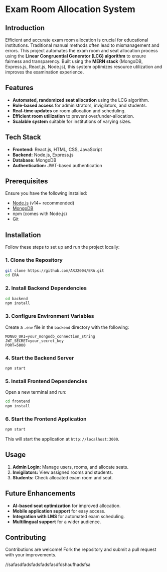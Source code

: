 # Exam Room Allocation System

## Introduction
Efficient and accurate exam room allocation is crucial for educational institutions. Traditional manual methods often lead to mismanagement and errors. This project automates the exam room and seat allocation process using the **Linear Congruential Generator (LCG) algorithm** to ensure fairness and transparency. Built using the **MERN stack** (MongoDB, Express.js, React.js, Node.js), this system optimizes resource utilization and improves the examination experience.

## Features
- **Automated, randomized seat allocation** using the LCG algorithm.
- **Role-based access** for administrators, invigilators, and students.
- **Real-time updates** on room allocation and scheduling.
- **Efficient room utilization** to prevent over/under-allocation.
- **Scalable system** suitable for institutions of varying sizes.

## Tech Stack
- **Frontend:** React.js, HTML, CSS, JavaScript
- **Backend:** Node.js, Express.js
- **Database:** MongoDB
- **Authentication:** JWT-based authentication

## Prerequisites
Ensure you have the following installed:
- [Node.js](https://nodejs.org/en/download/) (v14+ recommended)
- [MongoDB](https://www.mongodb.com/try/download/community)
- npm (comes with Node.js)
- Git

## Installation
Follow these steps to set up and run the project locally:

### 1. Clone the Repository
```sh
git clone https://github.com/ARJ2004/ERA.git
cd ERA
```

### 2. Install Backend Dependencies
```sh
cd backend
npm install
```

### 3. Configure Environment Variables
Create a `.env` file in the `backend` directory with the following:
```
MONGO_URI=your_mongodb_connection_string
JWT_SECRET=your_secret_key
PORT=5000
```

### 4. Start the Backend Server
```sh
npm start
```

### 5. Install Frontend Dependencies
Open a new terminal and run:
```sh
cd frontend
npm install
```

### 6. Start the Frontend Application
```sh
npm start
```
This will start the application at `http://localhost:3000`.

## Usage
1. **Admin Login:** Manage users, rooms, and allocate seats.
2. **Invigilators:** View assigned rooms and students.
3. **Students:** Check allocated exam room and seat.

## Future Enhancements
- **AI-based seat optimization** for improved allocation.
- **Mobile application support** for easy access.
- **Integration with LMS** for automated exam scheduling.
- **Multilingual support** for a wider audience.

## Contributing
Contributions are welcome! Fork the repository and submit a pull request with your improvements.



//safasdfadsfadsfadsfasdfdshaufhadsfsa
